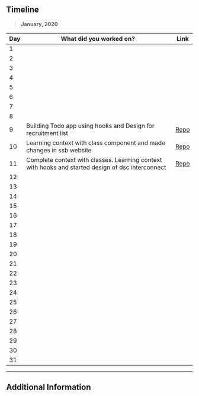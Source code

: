 ## Timeline

> **January, 2020**

| Day | What did you worked on?                                                                           | Link                                                |
| --- | ------------------------------------------------------------------------------------------------- | --------------------------------------------------- |
| 1   |                                                                                                   |                                                     |
| 2   |                                                                                                   |                                                     |
| 3   |                                                                                                   |                                                     |
| 4   |                                                                                                   |                                                     |
| 5   |                                                                                                   |                                                     |
| 6   |                                                                                                   |                                                     |
| 7   |                                                                                                   |                                                     |
| 8   |                                                                                                   |                                                     |
| 9   | Building Todo app using hooks and Design for recruitment list                                     | [Repo](https://github.com/mayanksh99/react-hooks)   |
| 10  | Learning context with class component and made changes in ssb website                             | [Repo](https://github.com/dsckiet/kiet-ssb-academy) |
| 11  | Complete context with classes. Learning context with hooks and started design of dsc interconnect | [Repo](https://github.com/mayanksh99/react-context) |
| 12  |                                                                                                   |                                                     |
| 13  |                                                                                                   |                                                     |
| 14  |                                                                                                   |                                                     |
| 15  |                                                                                                   |                                                     |
| 16  |                                                                                                   |                                                     |
| 17  |                                                                                                   |                                                     |
| 18  |                                                                                                   |                                                     |
| 19  |                                                                                                   |                                                     |
| 20  |                                                                                                   |                                                     |
| 21  |                                                                                                   |                                                     |
| 22  |                                                                                                   |                                                     |
| 23  |                                                                                                   |                                                     |
| 24  |                                                                                                   |                                                     |
| 25  |                                                                                                   |                                                     |
| 26  |                                                                                                   |                                                     |
| 27  |                                                                                                   |                                                     |
| 28  |                                                                                                   |                                                     |
| 29  |                                                                                                   |                                                     |
| 30  |                                                                                                   |                                                     |
| 31  |                                                                                                   |                                                     |

---

## Additional Information
